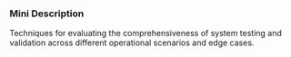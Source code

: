 ### Mini Description

Techniques for evaluating the comprehensiveness of system testing and validation across different operational scenarios and edge cases.
